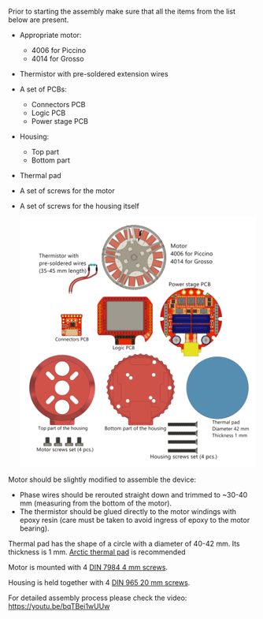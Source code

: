Prior to starting the assembly make sure that all the  items from the list below are present.

* Appropriate motor:
  * 4006 for Piccino
  * 4014 for Grosso

* Thermistor with pre-soldered extension wires
* A set of PCBs:
	* Connectors PCB
	* Logic PCB
	* Power stage PCB
* Housing:
  * Top part
  * Bottom part
* Thermal pad

* A set of screws for the motor

* A set of screws for the housing itself

  ![](BOM.png)

Motor should be slightly modified to assemble the device: 

* Phase wires should be rerouted straight down and trimmed to ~30-40 mm (measuring from the bottom of the motor). 
* The thermistor should be glued directly to the motor windings with epoxy resin (care must be taken to avoid ingress of epoxy to the motor bearing).

Thermal pad has the shape of a circle with a diameter of 40-42 mm. Its thickness is 1 mm. [Arctic thermal pad](https://www.arctic.ac/worldwide_en/thermal-pad.html) is recommended

Motor is mounted with  4 [DIN 7984 4 mm screws](https://www.mcmaster.com/92855a301).

Housing is held together with 4 [DIN 965 20 mm screws](https://www.mcmaster.com/91420a026).

For detailed assembly process please check the video: https://youtu.be/bqTBei1wUUw

